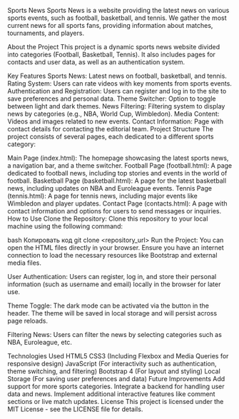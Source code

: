 Sports News
Sports News is a website providing the latest news on various sports events, such as football, basketball, and tennis. We gather the most current news for all sports fans, providing information about matches, tournaments, and players.

About the Project
This project is a dynamic sports news website divided into categories (Football, Basketball, Tennis). It also includes pages for contacts and user data, as well as an authentication system.

Key Features
Sports News: Latest news on football, basketball, and tennis.
Rating System: Users can rate videos with key moments from sports events.
Authentication and Registration: Users can register and log in to the site to save preferences and personal data.
Theme Switcher: Option to toggle between light and dark themes.
News Filtering: Filtering system to display news by categories (e.g., NBA, World Cup, Wimbledon).
Media Content: Videos and images related to new events.
Contact Information: Page with contact details for contacting the editorial team.
Project Structure
The project consists of several pages, each dedicated to a different sports category:

Main Page (index.html): The homepage showcasing the latest sports news, a navigation bar, and a theme switcher.
Football Page (football.html): A page dedicated to football news, including top stories and events in the world of football.
Basketball Page (basketball.html): A page for the latest basketball news, including updates on NBA and Euroleague events.
Tennis Page (tennis.html): A page for tennis news, including major events like Wimbledon and player updates.
Contact Page (contacts.html): A page with contact information and options for users to send messages or inquiries.
How to Use
Clone the Repository:
Clone this repository to your local machine using the following command:

bash
Копировать код
git clone <repository_url>
Run the Project:
You can open the HTML files directly in your browser. Ensure you have an internet connection to load the necessary resources like Bootstrap and external media files.

User Authentication:
Users can register, log in, and store their personal information (such as username and email) locally in the browser for later use.

Theme Toggle:
The dark mode can be activated via the button in the header. The theme will be saved in local storage and will persist across page reloads.

Filtering News:
Users can filter the news by selecting categories such as NBA, Euroleague, etc.

Technologies Used
HTML5
CSS3 (Including Flexbox and Media Queries for responsive design)
JavaScript (For interactivity such as authentication, theme switching, and filtering)
Bootstrap 4 (For layout and styling)
Local Storage (For saving user preferences and data)
Future Improvements
Add support for more sports categories.
Integrate a backend for handling user data and news.
Implement additional interactive features like comment sections or live match updates.
License
This project is licensed under the MIT License - see the LICENSE file for details.
